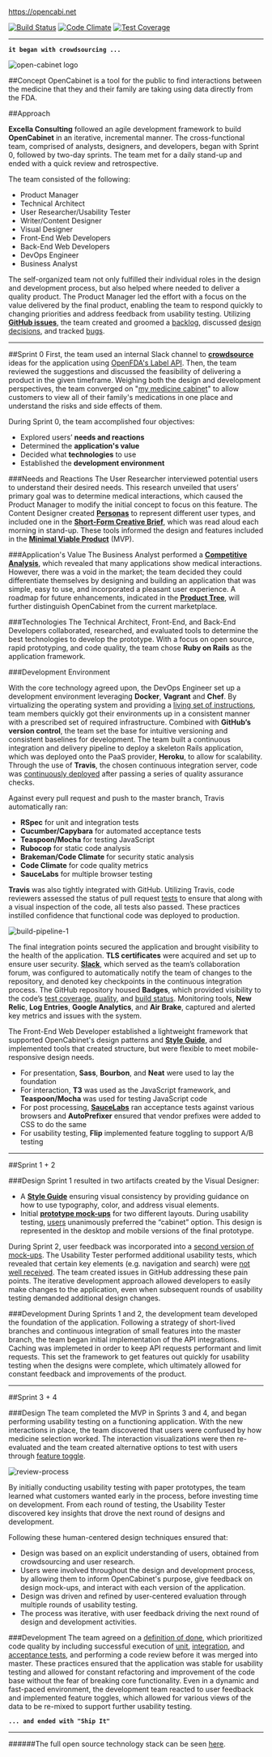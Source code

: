 https://opencabi.net

[![Build Status](https://travis-ci.org/excellaco/open-cabinet.svg?branch=master)](https://travis-ci.org/excellaco/open-cabinet)
[![Code Climate](https://codeclimate.com/github/excellaco/open-cabinet/badges/gpa.svg)](https://codeclimate.com/github/excellaco/open-cabinet)
[![Test Coverage](https://codeclimate.com/github/excellaco/open-cabinet/badges/coverage.svg)](https://codeclimate.com/github/excellaco/open-cabinet/coverage)

---
**`it began with crowdsourcing ...`**

![open-cabinet logo](https://github.com/excellaco/open-cabinet/blob/master/app/assets/images/open-cabinet.png)

##Concept
OpenCabinet is a tool for the public to find interactions between the medicine that they and their family are taking using data directly from the FDA.

##Approach 

**Excella Consulting** followed an agile development framework to build **OpenCabinet** in an iterative, incremental manner.  The cross-functional team, comprised of analysts, designers, and developers, began with Sprint 0, followed by two-day sprints. The team met for a daily stand-up and ended with a quick review and retrospective.  

The team consisted of the following: 

* Product Manager
* Technical Architect
* User Researcher/Usability Tester
* Writer/Content Designer
* Visual Designer
* Front-End Web Developers
* Back-End Web Developers
* DevOps Engineer
* Business Analyst


The self-organized team not only fulfilled their individual roles in the design and development process, but also helped where needed to deliver a quality product. The Product Manager led the effort with a focus on the value delivered by the final product, enabling the team to respond quickly to changing priorities and address feedback from usability testing. Utilizing **[GitHub issues](https://github.com/excellaco/open-cabinet/issues)**, the team created and groomed a [backlog](https://github.com/excellaco/open-cabinet/issues?utf8=%E2%9C%93&q=label%3A%22user+story%22+), discussed [design decisions](https://github.com/excellaco/open-cabinet/issues?utf8=%E2%9C%93&q=+label%3Adesign+), and tracked [bugs](https://github.com/excellaco/open-cabinet/issues?utf8=%E2%9C%93&q=+label%3Abug+).

---
##Sprint 0
First, the team used an internal Slack channel to **[crowdsource](https://github.com/excellaco/open-cabinet/blob/master/documents/images/crowdsourcing.png)** ideas for the application using [OpenFDA's Label API](https://open.fda.gov/drug/label/). Then, the team reviewed the suggestions and discussed the feasibility of delivering a product in the given timeframe. Weighing both the design and development perspectives, the team converged on "[my medicine cabinet](https://github.com/excellaco/open-cabinet/blob/master/documents/design/brainstorming.md)" to allow customers to view all of their family's medications in one place and understand the risks and side effects of them.

During Sprint 0, the team accomplished four objectives:
 
* Explored users’ **needs and reactions**
* Determined the **application's value**
* Decided what **technologies** to use
* Established the **development environment**

###Needs and Reactions
The User Researcher interviewed potential users to understand their desired needs. This research unveiled that users’ primary goal was to determine medical interactions, which caused the Product Manager to modify the initial concept to focus on this feature. The Content Designer created **[Personas](https://github.com/excellaco/open-cabinet/blob/master/documents/design/personas.md)** to represent different user types, and included one in the **[Short-Form Creative Brief](https://github.com/excellaco/open-cabinet/blob/master/documents/design/short_form_creative_brief.md)**, which was read aloud each morning in stand-up. These tools informed the design and features included in the **[Minimal Viable Product](https://github.com/excellaco/open-cabinet/issues?utf8=%E2%9C%93&q=label%3Amvp)** (MVP).

###Application's Value
The Business Analyst performed a **[Competitive Analysis](https://github.com/excellaco/open-cabinet/blob/master/documents/design/competitive_analysis.md)**, which revealed that many applications show medical interactions. However, there was a void in the market; the team decided they could differentiate themselves by designing and building an application that was simple, easy to use, and incorporated a pleasant user experience. A roadmap for future enhancements, indicated in the **[Product Tree](https://github.com/excellaco/open-cabinet/blob/master/documents/design/product_tree.md)**, will further distinguish OpenCabinet from the current marketplace.


###Technologies
The Technical Architect, Front-End, and Back-End Developers collaborated, researched, and evaluated tools to determine the best technologies to develop the prototype. With a focus on open source, rapid prototyping, and code quality, the team chose **Ruby on Rails** as the application framework. 

###Development Environment

With the core technology agreed upon, the DevOps Engineer set up a development environment leveraging **Docker**, **Vagrant** and **Chef**. By virtualizing the operating system and providing a [living set of instructions](https://github.com/excellaco/open-cabinet/blob/master/documents/technical/installation.md), team members quickly got their environments up in a consistent manner with a prescribed set of required infrastructure. Combined with **GitHub’s version control**, the team set the base for intuitive versioning and consistent baselines for development. The team built a continuous integration and delivery pipeline to deploy a skeleton Rails application, which was deployed onto the PaaS provider, **Heroku**, to allow for scalability. Through the use of **Travis**, the chosen continuous integration server, code was [continuously deployed](https://github.com/excellaco/open-cabinet/blob/master/documents/images/continuous-deployment.png) after passing a series of quality assurance checks.

Against every pull request and push to the master branch, Travis automatically ran:

* **RSpec** for unit and integration tests
* **Cucumber/Capybara** for automated acceptance tests
* **Teaspoon/Mocha** for testing JavaScript
* **Rubocop** for static code analysis
* **Brakeman/Code Climate** for security static analysis
* **Code Climate** for code quality metrics
* **SauceLabs** for multiple browser testing


**Travis** was also tightly integrated with GitHub. Utilizing Travis, code reviewers assessed the status of pull request [tests](https://github.com/excellaco/open-cabinet/blob/master/documents/images/automated-testing.png) to ensure that along with a visual inspection of the code, all tests also passed. These practices instilled confidence that functional code was deployed to production.

 ![build-pipeline-1](https://github.com/excellaco/open-cabinet/blob/master/documents/images/build_pipeline_v3.png)


The final integration points secured the application and brought visibility to the health of the application. **TLS certificates** were acquired and set up to ensure user security. **[Slack](https://github.com/excellaco/open-cabinet/blob/master/documents/images/slack-integrations.png)**, which served as the team’s collaboration forum, was configured to automatically notify the team of changes to the repository, and denoted key checkpoints in the continuous integration process.  The GitHub repository housed **Badges**, which  provided visibility to the code’s [test coverage](https://github.com/excellaco/open-cabinet/blob/master/documents/images/test-coverage.png), [quality](https://github.com/excellaco/open-cabinet/blob/master/documents/images/code-quality.png), and [build status](https://github.com/excellaco/open-cabinet/blob/master/documents/images/continuous-integration.png). Monitoring tools, **New Relic**, **Log Entries**, **Google Analytics**, and **Air Brake**, captured and alerted key metrics and issues with the system.


The Front-End Web Developer established a lightweight framework that supported OpenCabinet's design patterns and **[Style Guide](https://github.com/excellaco/open-cabinet/blob/master/documents/design/style_guide.md)**, and implemented tools that created structure, but were flexible to meet mobile-responsive design needs.

* For presentation, **Sass**, **Bourbon**, and **Neat** were used to lay the foundation
* For interaction, **T3** was used as the JavaScript framework, and **Teaspoon/Mocha** was used for testing JavaScript code
* For post processing, **[SauceLabs](https://github.com/excellaco/open-cabinet/blob/master/documents/images/sauce-labs.png)** ran acceptance tests against various browsers and **AutoPrefixer** ensured that vendor prefixes were added to CSS to do the same
* For usability testing, **Flip** implemented feature toggling to support A/B testing

---
##Sprint 1 + 2

###Design
Sprint 1 resulted in two artifacts created by the Visual Designer: 


* A **[Style Guide](https://github.com/excellaco/open-cabinet/blob/master/documents/design/style_guide.md)** ensuring visual consistency by providing guidance on how to use typography, color, and address visual elements.   
* Initial **[prototype mock-ups](https://github.com/excellaco/open-cabinet/blob/master/documents/design/design_concept_1.md)** for two different layouts. During usability testing, [users](https://github.com/excellaco/open-cabinet/blob/master/documents/design/round_1_testing.md) unanimously preferred the “cabinet” option. This design is represented in the desktop and mobile versions of the final prototype.


During Sprint 2, user feedback was incorporated into a [second version of mock-ups](https://github.com/excellaco/open-cabinet/blob/master/documents/design/design_concept_2.md). The Usability Tester performed additional usability tests, which revealed that certain key elements (e.g. navigation and search) were [not well received](https://github.com/excellaco/open-cabinet/blob/master/documents/design/round_2_testing.md). The team created issues in GitHub addressing these pain points. The iterative development approach allowed developers to easily make changes to the application, even when subsequent rounds of usability testing demanded additional design changes.


###Development
During Sprints 1 and 2, the development team developed the foundation of the application. Following a strategy of short-lived branches and continuous integration of small features into the master branch, the team began initial implementation of the API integrations. Caching was implemeted in order to keep API requests performant and limit requests. This set the framework to get features out quickly for usability testing when the designs were complete, which ultimately allowed for constant feedback and improvements of the product.


---

##Sprint 3 + 4  

###Design
The team completed the MVP in Sprints 3 and 4, and began performing usability testing on a functioning application.  With the new interactions in place, the team discovered that users were confused by how medicine selection worked. The interaction visualizations were then re-evaluated and the team created alternative options to test with users through [feature toggle](https://opencabi.net/features).

![review-process](https://github.com/excellaco/open-cabinet/blob/master/documents/images/design_process.png)

By initially conducting usability testing with paper prototypes, the team learned what customers wanted early in the process, before investing time on development. From each round of testing, the Usability Tester discovered key insights that drove the next round of designs and development.

Following these human-centered design techniques ensured that:

* Design was based on an explicit understanding of users, obtained from crowdsourcing and user research.
* Users were involved throughout the design and development process, by allowing them to inform OpenCabinet's purpose, give feedback on design mock-ups, and interact with each version of the application.
* Design was driven and refined by user-centered evaluation through multiple rounds of usability testing.
* The process was iterative, with user feedback driving the next round of design and development activities.



###Development
The team agreed on a [definition of done](https://github.com/excellaco/open-cabinet/blob/master/documents/images/definition-of-done.jpg), which prioritized code quality by including successful execution of [unit](https://github.com/excellaco/open-cabinet/tree/master/spec), [integration](https://github.com/excellaco/open-cabinet/tree/master/spec), and [acceptance tests](https://github.com/excellaco/open-cabinet/tree/master/features), and performing a code review before it was merged into master. These practices ensured that the application was stable for usability testing and allowed for constant refactoring and improvement of the code base without the fear of breaking core functionality. Even in a dynamic and fast-paced environment, the development team reacted to user feedback and implemented feature toggles, which allowed for various views of the data to be re-mixed to support further usability testing.


**`... and ended with "Ship It"`**


---
######The full open source technology stack can be seen [here](https://github.com/excellaco/open-cabinet/blob/master/documents/technical/technology_stack.md).




